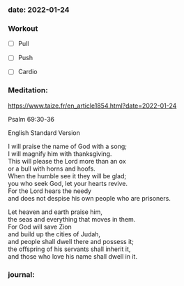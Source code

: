 ### date: 2022-01-24

### Workout
- [ ] Pull
- [ ] Push
- [ ] Cardio


### Meditation:
https://www.taize.fr/en_article1854.html?date=2022-01-24


Psalm 69:30-36

English Standard Version

I will praise the name of God with a song;  
 I will magnify him with thanksgiving.  
This will please the Lord more than an ox  
 or a bull with horns and hoofs.  
When the humble see it they will be glad;  
 you who seek God, let your hearts revive.  
For the Lord hears the needy  
 and does not despise his own people who are prisoners.

Let heaven and earth praise him,  
 the seas and everything that moves in them.  
For God will save Zion  
 and build up the cities of Judah,  
and people shall dwell there and possess it;  
 the offspring of his servants shall inherit it,  
 and those who love his name shall dwell in it.

### journal:



